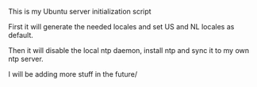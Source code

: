 This is my Ubuntu server initialization script

First it will generate the needed locales and set US and NL locales as default.

Then it will disable the local ntp daemon, install ntp and sync it to my own ntp server.

I will be adding more stuff in the future/
